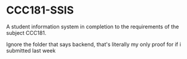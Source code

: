 # CCC181-SSIS
A student information system in completion to the requirements of the subject CCC181.

Ignore the folder that says backend, that's literally my only proof for if i submitted last week